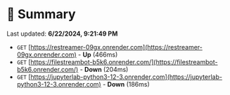 # 📖 Summary
Last updated: **6/22/2024, 9:21:49 PM**

- `GET` [https://restreamer-09gx.onrender.com](https://restreamer-09gx.onrender.com) - **Up** (466ms)
- `GET` [https://filestreambot-b5k6.onrender.com/](https://filestreambot-b5k6.onrender.com/) - **Down** (204ms)
- `GET` [https://jupyterlab-python3-12-3.onrender.com](https://jupyterlab-python3-12-3.onrender.com) - **Down** (186ms)
